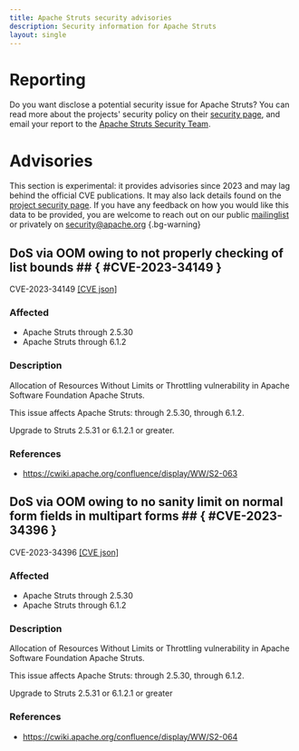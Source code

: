 ```yaml
---
title: Apache Struts security advisories
description: Security information for Apache Struts
layout: single
---
```


# Reporting

Do you want disclose a potential security issue for Apache Struts? You can read more about the projects' security policy on their [security page](https://struts.apache.org/security.html), and email your report to the  [Apache Struts Security Team](mailto:security@struts.apache.org).

# Advisories

This section is experimental: it provides advisories since 2023 and may lag behind the official CVE publications. It may also lack details found on the [project security page](https://struts.apache.org/security.html). If you have any feedback on how you would like this data to be provided, you are welcome to reach out on our public [mailinglist](/mailinglist) or privately on [security@apache.org](mailto:security@apache.org)
{.bg-warning}

## DoS via OOM owing to not properly checking of list bounds ## { #CVE-2023-34149 }

CVE-2023-34149 [\[CVE json\]](./CVE-2023-34149.cve.json)

### Affected

* Apache Struts through 2.5.30
* Apache Struts through 6.1.2


### Description

Allocation of Resources Without Limits or Throttling vulnerability in Apache Software Foundation Apache Struts.<p>This issue affects Apache Struts: through 2.5.30, through 6.1.2.</p><p>Upgrade to Struts 2.5.31 or 6.1.2.1 or greater.<br></p>

### References
* https://cwiki.apache.org/confluence/display/WW/S2-063


## DoS via OOM owing to no sanity limit on normal form fields in multipart forms ## { #CVE-2023-34396 }

CVE-2023-34396 [\[CVE json\]](./CVE-2023-34396.cve.json)

### Affected

* Apache Struts through 2.5.30
* Apache Struts through 6.1.2


### Description

Allocation of Resources Without Limits or Throttling vulnerability in Apache Software Foundation Apache Struts.<p>This issue affects Apache Struts: through 2.5.30, through 6.1.2.</p><p>Upgrade to Struts 2.5.31 or 6.1.2.1 or greater<br></p>

### References
* https://cwiki.apache.org/confluence/display/WW/S2-064
